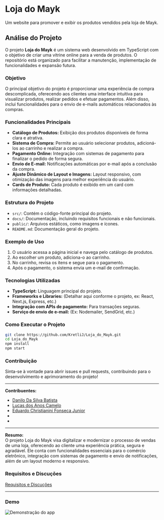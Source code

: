 # Loja do Mayk

Um website para promover e exibir os produtos vendidos pela loja de Mayk.

## Análise do Projeto

O projeto **Loja do Mayk** é um sistema web desenvolvido em TypeScript com o objetivo de criar uma vitrine online para a venda de produtos. O repositório está organizado para facilitar a manutenção, implementação de funcionalidades e expansão futura.

### Objetivo

O principal objetivo do projeto é proporcionar uma experiência de compra descomplicada, oferecendo aos clientes uma interface intuitiva para visualizar produtos, realizar pedidos e efetuar pagamentos. Além disso, inclui funcionalidades para o envio de e-mails automáticos relacionados às compras.

### Funcionalidades Principais

- **Catálogo de Produtos:** Exibição dos produtos disponíveis de forma clara e atrativa.
- **Sistema de Compra:** Permite ao usuário selecionar produtos, adicioná-los ao carrinho e realizar a compra.
- **Pagamento Online:** Integração com sistemas de pagamento para finalizar o pedido de forma segura.
- **Envio de E-mail:** Notificações automáticas por e-mail após a conclusão da compra.
- **Ajuste Dinâmico de Layout e Imagens:** Layout responsivo, com otimização das imagens para melhor experiência do usuário.
- **Cards de Produto:** Cada produto é exibido em um card com informações detalhadas.

### Estrutura do Projeto

- `src/`: Contém o código-fonte principal do projeto.
- `docs/`: Documentação, incluindo requisitos funcionais e não funcionais.
- `public/`: Arquivos estáticos, como imagens e ícones.
- `README.md`: Documentação geral do projeto.

### Exemplo de Uso

1. O usuário acessa a página inicial e navega pelo catálogo de produtos.
2. Ao escolher um produto, adiciona-o ao carrinho.
3. No carrinho, revisa os itens e segue para o pagamento.
4. Após o pagamento, o sistema envia um e-mail de confirmação.

### Tecnologias Utilizadas

- **TypeScript:** Linguagem principal do projeto.
- **Frameworks e Libraries:** (Detalhar aqui conforme o projeto, ex: React, Next.js, Express, etc.)
- **Integração com APIs de pagamento:** Para transações seguras.
- **Serviço de envio de e-mail:** (Ex: Nodemailer, SendGrid, etc.)

### Como Executar o Projeto

```bash
git clone https://github.com/KretliJ/Loja_do_Mayk.git
cd Loja_do_Mayk
npm install
npm start
```

### Contribuição

Sinta-se à vontade para abrir issues e pull requests, contribuindo para o desenvolvimento e aprimoramento do projeto!

---
**Contribuentes:**  
- [Danilo Da Silva Batista](https://github.com/kovarike)
- [Lucas dos Anos Camelo](https://github.com/kyamel)
- [Eduardo Christianini Fonseca Junior](github.com/EduardoC-Fonseca)
-
-

---
**Resumo:**  
O projeto Loja do Mayk visa digitalizar e modernizar o processo de vendas de uma loja, oferecendo ao cliente uma experiência prática, segura e agradável. Ele conta com funcionalidades essenciais para o comércio eletrônico, integração com sistemas de pagamento e envio de notificações, além de um layout moderno e responsivo.

### Requisitos e Discuções
[Requisitos e Discuções](/docs/required.md)

---

### Demo

![Demonstração do app](/public/demo.gif)
  

